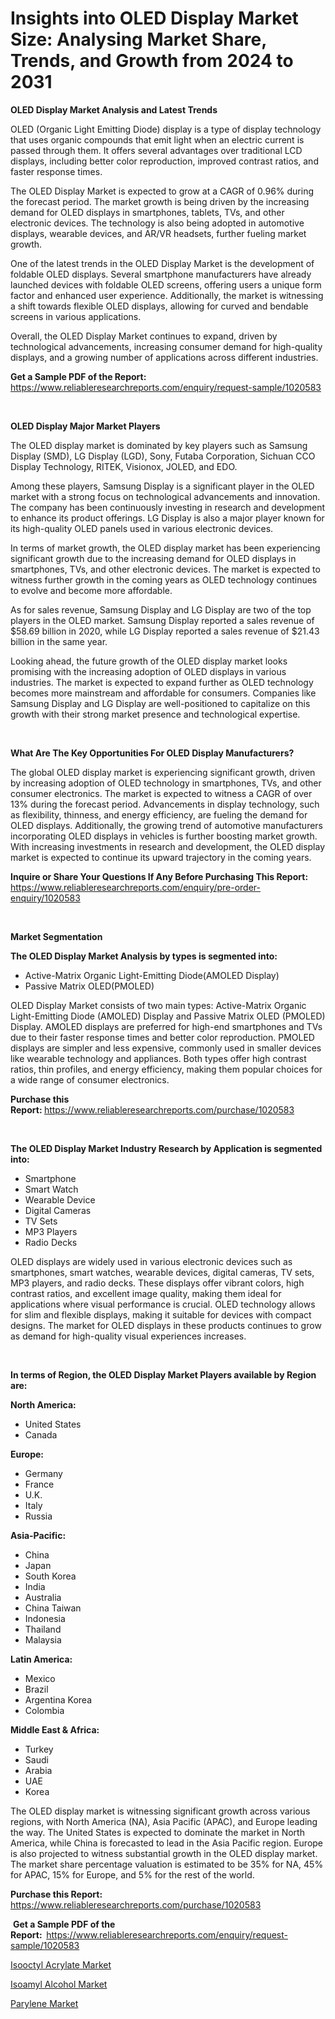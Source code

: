 <p><h1>Insights into OLED Display Market Size: Analysing Market Share, Trends, and Growth from 2024 to 2031</h1></p><p><strong>OLED Display Market Analysis and Latest Trends</strong></p>
<p><p>OLED (Organic Light Emitting Diode) display is a type of display technology that uses organic compounds that emit light when an electric current is passed through them. It offers several advantages over traditional LCD displays, including better color reproduction, improved contrast ratios, and faster response times.</p><p>The OLED Display Market is expected to grow at a CAGR of 0.96% during the forecast period. The market growth is being driven by the increasing demand for OLED displays in smartphones, tablets, TVs, and other electronic devices. The technology is also being adopted in automotive displays, wearable devices, and AR/VR headsets, further fueling market growth.</p><p>One of the latest trends in the OLED Display Market is the development of foldable OLED displays. Several smartphone manufacturers have already launched devices with foldable OLED screens, offering users a unique form factor and enhanced user experience. Additionally, the market is witnessing a shift towards flexible OLED displays, allowing for curved and bendable screens in various applications.</p><p>Overall, the OLED Display Market continues to expand, driven by technological advancements, increasing consumer demand for high-quality displays, and a growing number of applications across different industries.</p></p>
<p><strong>Get a Sample PDF of the Report:&nbsp;</strong> <a href="https://www.reliableresearchreports.com/enquiry/request-sample/1020583">https://www.reliableresearchreports.com/enquiry/request-sample/1020583</a></p>
<p>&nbsp;</p>
<p><strong>OLED Display Major Market Players</strong></p>
<p><p>The OLED display market is dominated by key players such as Samsung Display (SMD), LG Display (LGD), Sony, Futaba Corporation, Sichuan CCO Display Technology, RITEK, Visionox, JOLED, and EDO. </p><p>Among these players, Samsung Display is a significant player in the OLED market with a strong focus on technological advancements and innovation. The company has been continuously investing in research and development to enhance its product offerings. LG Display is also a major player known for its high-quality OLED panels used in various electronic devices.</p><p>In terms of market growth, the OLED display market has been experiencing significant growth due to the increasing demand for OLED displays in smartphones, TVs, and other electronic devices. The market is expected to witness further growth in the coming years as OLED technology continues to evolve and become more affordable.</p><p>As for sales revenue, Samsung Display and LG Display are two of the top players in the OLED market. Samsung Display reported a sales revenue of $58.69 billion in 2020, while LG Display reported a sales revenue of $21.43 billion in the same year.</p><p>Looking ahead, the future growth of the OLED display market looks promising with the increasing adoption of OLED displays in various industries. The market is expected to expand further as OLED technology becomes more mainstream and affordable for consumers. Companies like Samsung Display and LG Display are well-positioned to capitalize on this growth with their strong market presence and technological expertise.</p></p>
<p>&nbsp;</p>
<p><strong>What Are The Key Opportunities For OLED Display Manufacturers?</strong></p>
<p><p>The global OLED display market is experiencing significant growth, driven by increasing adoption of OLED technology in smartphones, TVs, and other consumer electronics. The market is expected to witness a CAGR of over 13% during the forecast period. Advancements in display technology, such as flexibility, thinness, and energy efficiency, are fueling the demand for OLED displays. Additionally, the growing trend of automotive manufacturers incorporating OLED displays in vehicles is further boosting market growth. With increasing investments in research and development, the OLED display market is expected to continue its upward trajectory in the coming years.</p></p>
<p><strong>Inquire or Share Your Questions If Any Before Purchasing This Report:</strong> <a href="https://www.reliableresearchreports.com/enquiry/pre-order-enquiry/1020583">https://www.reliableresearchreports.com/enquiry/pre-order-enquiry/1020583</a></p>
<p>&nbsp;</p>
<p><strong>Market Segmentation</strong></p>
<p><strong>The OLED Display Market Analysis by types is segmented into:</strong></p>
<p><ul><li>Active-Matrix Organic Light-Emitting Diode(AMOLED Display)</li><li>Passive Matrix OLED(PMOLED)</li></ul></p>
<p><p>OLED Display Market consists of two main types: Active-Matrix Organic Light-Emitting Diode (AMOLED) Display and Passive Matrix OLED (PMOLED) Display. AMOLED displays are preferred for high-end smartphones and TVs due to their faster response times and better color reproduction. PMOLED displays are simpler and less expensive, commonly used in smaller devices like wearable technology and appliances. Both types offer high contrast ratios, thin profiles, and energy efficiency, making them popular choices for a wide range of consumer electronics.</p></p>
<p><strong>Purchase this Report:&nbsp;</strong><a href="https://www.reliableresearchreports.com/purchase/1020583">https://www.reliableresearchreports.com/purchase/1020583</a></p>
<p>&nbsp;</p>
<p><strong>The OLED Display Market Industry Research by Application is segmented into:</strong></p>
<p><ul><li>Smartphone</li><li>Smart Watch</li><li>Wearable Device</li><li>Digital Cameras</li><li>TV Sets</li><li>MP3 Players</li><li>Radio Decks</li></ul></p>
<p><p>OLED displays are widely used in various electronic devices such as smartphones, smart watches, wearable devices, digital cameras, TV sets, MP3 players, and radio decks. These displays offer vibrant colors, high contrast ratios, and excellent image quality, making them ideal for applications where visual performance is crucial. OLED technology allows for slim and flexible displays, making it suitable for devices with compact designs. The market for OLED displays in these products continues to grow as demand for high-quality visual experiences increases.</p></p>
<p>&nbsp;</p>
<p><strong>In terms of Region, the OLED Display Market Players available by Region are:</strong></p>
<p>
    <p> <strong> North America: </strong>
        <ul>
            <li>United States</li>
            <li>Canada</li>
        </ul>
        </p> 
    <p> <strong> Europe: </strong>
        <ul>
            <li>Germany</li>
            <li>France</li>
            <li>U.K.</li>
            <li>Italy</li>
            <li>Russia</li>
        </ul>
        </p> 
    <p> <strong> Asia-Pacific: </strong>
        <ul>
            <li>China</li>
            <li>Japan</li>
            <li>South Korea</li>
            <li>India</li>
            <li>Australia</li>
            <li>China Taiwan</li>
            <li>Indonesia</li>
            <li>Thailand</li>
            <li>Malaysia</li>
        </ul>
        </p> 
    <p> <strong> Latin America: </strong>
        <ul>
            <li>Mexico</li>
            <li>Brazil</li>
            <li>Argentina Korea</li>
            <li>Colombia</li>
        </ul>
        </p> 
    <p> <strong> Middle East & Africa: </strong>
        <ul>
            <li>Turkey</li>
            <li>Saudi</li>
            <li>Arabia</li>
            <li>UAE</li>
            <li>Korea</li>
        </ul>
    </p>
    </p>
<p><p>The OLED display market is witnessing significant growth across various regions, with North America (NA), Asia Pacific (APAC), and Europe leading the way. The United States is expected to dominate the market in North America, while China is forecasted to lead in the Asia Pacific region. Europe is also projected to witness substantial growth in the OLED display market. The market share percentage valuation is estimated to be 35% for NA, 45% for APAC, 15% for Europe, and 5% for the rest of the world.</p></p>
<p><strong>Purchase this Report: </strong><a href="https://www.reliableresearchreports.com/purchase/1020583">https://www.reliableresearchreports.com/purchase/1020583</a></p>
<p>&nbsp;<strong>Get a Sample PDF of the Report:&nbsp;&nbsp;</strong><a href="https://www.reliableresearchreports.com/enquiry/request-sample/1020583">https://www.reliableresearchreports.com/enquiry/request-sample/1020583</a></p>
<p><strong></strong></p>
<p><p><a href="https://metal-farmhouse-e95.notion.site/Isooctyl-Acrylate-Market-Growth-Market-Trends-COVID-19-Impact-and-Forecasts-for-period-from-2024--9b14c02195334cc986ee4663cdabb261">Isooctyl Acrylate Market</a></p><p><a href="https://gratis-rainforest-2ca.notion.site/Isoamyl-Alcohol-Market-Size-Share-Trends-Analysis-Report-By-Material-By-Type-By-End-user-By-Re-ac77304c97a4422aba29394012abb4e3">Isoamyl Alcohol Market</a></p><p><a href="https://crocus-run-b5a.notion.site/Parylene-Market-Research-Report-Forecasted-for-Period-from-2024-2031-by-Market-Type-Market-Appli-219ba39a428446bc800ae3d539bb2f9f">Parylene Market</a></p></p>
